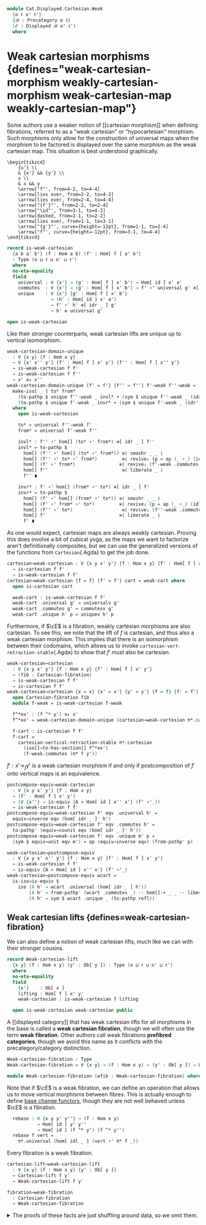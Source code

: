 <!--
```agda
open import Cat.Functor.Hom.Displayed
open import Cat.Instances.Functor
open import Cat.Instances.Product
open import Cat.Displayed.Fibre
open import Cat.Displayed.Base
open import Cat.Functor.Hom
open import Cat.Prelude

import Cat.Displayed.Cartesian.Indexing as Indexing
import Cat.Displayed.Fibre.Reasoning as FibR
import Cat.Displayed.Cartesian as Cart
import Cat.Displayed.Reasoning as DR
import Cat.Displayed.Morphism as DM
import Cat.Reasoning as CR
```
-->

```agda
module Cat.Displayed.Cartesian.Weak
  {o ℓ o' ℓ'}
  {ℬ : Precategory o ℓ}
  (ℰ : Displayed ℬ o' ℓ')
  where
```

<!--
```agda
open CR ℬ
open Displayed ℰ
open Cart ℰ
open DR ℰ
open DM ℰ
open Functor
open Functor
private module Fib = FibR ℰ
```
-->

# Weak cartesian morphisms {defines="weak-cartesian-morphism weakly-cartesian-morphism weak-cartesian-map weakly-cartesian-map"}

Some authors use a weaker notion of [[cartesian morphism]] when defining
fibrations, referred to as a "weak cartesian" or "hypocartesian"
morphism. Such morphisms only allow for the construction of universal
maps when the morphism to be factored is displayed over the same morphism
as the weak cartesian map. This situation is best understood graphically.

~~~{.quiver}
\begin{tikzcd}
	{u'} \\
	& {x'} && {y'} \\
	x \\
	& x && y
	\arrow["f"', from=4-2, to=4-4]
	\arrow[lies over, from=2-2, to=4-2]
	\arrow[lies over, from=2-4, to=4-4]
	\arrow["{f'}"', from=2-2, to=2-4]
	\arrow["\id"', from=3-1, to=4-2]
	\arrow[dashed, from=1-1, to=2-2]
	\arrow[lies over, from=1-1, to=3-1]
	\arrow["{g'}"', curve={height=-12pt}, from=1-1, to=2-4]
	\arrow["f"', curve={height=-12pt}, from=3-1, to=4-4]
\end{tikzcd}
~~~

```agda
record is-weak-cartesian
  {a b a' b'} (f : Hom a b) (f' : Hom[ f ] a' b')
  : Type (o ⊔ ℓ ⊔ o' ⊔ ℓ')
  where
  no-eta-equality
  field
    universal : ∀ {x'} → (g' : Hom[ f ] x' b') → Hom[ id ] x' a'
    commutes  : ∀ {x'} → (g' : Hom[ f ] x' b') → f' ∘' universal g' ≡[ idr _ ] g'
    unique    : ∀ {x'} {g' : Hom[ f ] x' b'}
                → (h' : Hom[ id ] x' a')
                → f' ∘' h' ≡[ idr _ ] g'
                → h' ≡ universal g'

open is-weak-cartesian
```

Like their stronger counterparts, weak cartesian lifts are unique
up to vertical isomorphism.

```agda
weak-cartesian-domain-unique
  : ∀ {x y} {f : Hom x y}
  → ∀ {x' x'' y'} {f' : Hom[ f ] x' y'} {f'' : Hom[ f ] x'' y'}
  → is-weak-cartesian f f'
  → is-weak-cartesian f f''
  → x' ≅↓ x''
weak-cartesian-domain-unique {f' = f'} {f'' = f''} f'-weak f''-weak =
  make-iso[ _ ] to* from*
    (to-pathp $ unique f''-weak _ invl* ∙ (sym $ unique f''-weak _ (idr' f'')))
    (to-pathp $ unique f'-weak _ invr* ∙ (sym $ unique f'-weak _ (idr' f')))
  where
    open is-weak-cartesian

    to* = universal f''-weak f'
    from* = universal f'-weak f''

    invl* : f'' ∘' hom[] (to* ∘' from*) ≡[ idr _ ] f''
    invl* = to-pathp $
      hom[] (f'' ∘' hom[] (to* ∘' from*)) ≡⟨ smashr _ _ ⟩
      hom[] (f'' ∘' to* ∘' from*)         ≡⟨ revive₁ {p = ap (_ ∘_) (idl _)} (pulll' (idr _) (f''-weak .commutes f')) ⟩
      hom[] (f' ∘' from*)                ≡⟨ revive₁ (f'-weak .commutes f'') ⟩
      hom[] f''                           ≡⟨ liberate _ ⟩
      f'' ∎

    invr* : f' ∘' hom[] (from* ∘' to*) ≡[ idr _ ] f'
    invr* = to-pathp $
      hom[] (f' ∘' hom[] (from* ∘' to*)) ≡⟨ smashr _ _ ⟩
      hom[] (f' ∘' from* ∘' to*)         ≡⟨ revive₁ {p = ap (_ ∘_) (idl _)} (pulll' (idr _) (f'-weak .commutes f'')) ⟩
      hom[] (f'' ∘' to*)                  ≡⟨ revive₁ (f''-weak .commutes f') ⟩
      hom[] f'                           ≡⟨ liberate _ ⟩
      f' ∎
```

As one would expect, cartesian maps are always weakly cartesian.
Proving this does involve a bit of cubical yoga, as the maps we want to
factorize aren't definitionally composites, but we can use the
generalized versions of the functions from `Cartesian`{.Agda} to get
the job done.

```agda
cartesian→weak-cartesian : ∀ {x y x' y'} {f : Hom x y} {f' : Hom[ f ] x' y'}
  → is-cartesian f f'
  → is-weak-cartesian f f'
cartesian→weak-cartesian {f = f} {f' = f'} cart = weak-cart where
  open is-cartesian cart

  weak-cart : is-weak-cartesian f f'
  weak-cart .universal g' = universalv g'
  weak-cart .commutes g' = commutesv g'
  weak-cart .unique h' p = uniquev h' p
```

Furthermore, if $\cE$ is a fibration, weakly cartesian morphisms are
also cartesian. To see this, we note that the lift of $f$ is cartesian,
and thus also a weak cartesian morphism. This implies that there is
an isomorphism between their codomains, which allows us to invoke
`cartesian-vert-retraction-stable`{.Agda} to show that $f'$ must also be
cartesian.

```agda
weak-cartesian→cartesian
  : ∀ {x y x' y'} {f : Hom x y} {f' : Hom[ f ] x' y'}
  → (fib : Cartesian-fibration)
  → is-weak-cartesian f f'
  → is-cartesian f f'
weak-cartesian→cartesian {x = x} {x' = x'} {y' = y'} {f = f} {f' = f'} fib f-weak = f-cart where
  open Cartesian-fibration fib
  module f-weak = is-weak-cartesian f-weak

  f^*≅x' : (f ^* y') ≅↓ x'
  f^*≅x' = weak-cartesian-domain-unique (cartesian→weak-cartesian π*.cartesian) f-weak

  f-cart : is-cartesian f f'
  f-cart =
    cartesian-vertical-retraction-stable π*.cartesian
      (iso[]→to-has-section[] f^*≅x')
      (f-weak.commutes (π* f y'))
```

$f' : x' \to_{f} y'$ is a weak cartesian morphism if and only if
postcomposition of $f'$ onto vertical maps is an equivalence.

```agda
postcompose-equiv→weak-cartesian
  : ∀ {x y x' y'} {f : Hom x y}
  → (f' : Hom[ f ] x' y')
  → (∀ {x''} → is-equiv {A = Hom[ id ] x'' x'} (f' ∘'_))
  → is-weak-cartesian f f'
postcompose-equiv→weak-cartesian f' eqv .universal h' =
  equiv→inverse eqv (hom[ idr _ ]⁻ h')
postcompose-equiv→weak-cartesian f' eqv .commutes h' =
  to-pathp⁻ (equiv→counit eqv (hom[ idr _ ]⁻ h'))
postcompose-equiv→weak-cartesian f' eqv .unique m' p =
  (sym $ equiv→unit eqv m') ∙ ap (equiv→inverse eqv) (from-pathp⁻ p)

weak-cartesian→postcompose-equiv
  : ∀ {x y x' x'' y'} {f : Hom x y} {f' : Hom[ f ] x' y'}
  → is-weak-cartesian f f'
  → is-equiv {A = Hom[ id ] x'' x'} (f' ∘'_)
weak-cartesian→postcompose-equiv wcart =
  is-iso→is-equiv $
    iso (λ h' → wcart .universal (hom[ idr _ ] h'))
        (λ h' → from-pathp⁻ (wcart .commutes _) ·· hom[]-∙ _ _ ·· liberate _)
        (λ h' → sym $ wcart .unique _ (to-pathp refl))
```

## Weak cartesian lifts {defines=weak-cartesian-fibration}

We can also define a notion of weak cartesian lifts, much like we can
with their stronger cousins.

```agda
record Weak-cartesian-lift
  {x y} (f : Hom x y) (y' : Ob[ y ]) : Type (o ⊔ ℓ ⊔ o' ⊔ ℓ')
  where
  no-eta-equality
  field
    {x'}    : Ob[ x ]
    lifting : Hom[ f ] x' y'
    weak-cartesian : is-weak-cartesian f lifting

  open is-weak-cartesian weak-cartesian public
```

A [[displayed category]] that has weak cartesian lifts for all morphisms
in the base is called a **weak cartesian fibration**, though we will
often use the term **weak fibration**. Other authors call weak
fibrations **prefibred categories**, though we avoid this name as it
conflicts with the precategory/category distinction.

```agda
Weak-cartesian-fibration : Type _
Weak-cartesian-fibration = ∀ {x y} → (f : Hom x y) → (y' : Ob[ y ]) → Weak-cartesian-lift f y'

module Weak-cartesian-fibration (wfib : Weak-cartesian-fibration) where
```

<!--
```agda
  module _ {x y} (f : Hom x y) (y' : Ob[ y ]) where
    open Weak-cartesian-lift (wfib f y')
      using ()
      renaming (x' to _^*_; lifting to π*)
      public

  module π* {x y} {f : Hom x y} {y' : Ob[ y ]} where
    open Weak-cartesian-lift (wfib f y')
      hiding (x'; lifting)
      public
```
-->

Note that if $\cE$ is a weak fibration, we can define an operation that
allows us to move vertical morphisms between fibres. This is actually
enough to define [base change functors], though they are not well behaved
unless $\cE$ is a fibration.

[base change functors]: Cat.Displayed.Cartesian.Indexing.html

```agda
  rebase : ∀ {x y y' y''} → (f : Hom x y)
           → Hom[ id ] y' y''
           → Hom[ id ] (f ^* y') (f ^* y'')
  rebase f vert =
    π*.universal (hom[ idl _ ] (vert ∘' π* f _))
```

Every fibration is a weak fibration.

```agda
cartesian-lift→weak-cartesian-lift
  : ∀ {x y} {f : Hom x y} {y' : Ob[ y ]}
  → Cartesian-lift f y'
  → Weak-cartesian-lift f y'

fibration→weak-fibration
  : Cartesian-fibration
  → Weak-cartesian-fibration
```

<details>
<summary>The proofs of these facts are just shuffling around data, so we
omit them.
</summary>
```agda
cartesian-lift→weak-cartesian-lift cart .Weak-cartesian-lift.x' =
  Cartesian-lift.x' cart
cartesian-lift→weak-cartesian-lift cart .Weak-cartesian-lift.lifting =
  Cartesian-lift.lifting cart
cartesian-lift→weak-cartesian-lift cart .Weak-cartesian-lift.weak-cartesian =
  cartesian→weak-cartesian (Cartesian-lift.cartesian cart)

fibration→weak-fibration fib x y' =
  cartesian-lift→weak-cartesian-lift (fib x y')
```
</details>


Notably, weak fibrations are fibrations when weak cartesian morphisms
are closed under composition.

```agda
module _ where
  open is-cartesian

  weak-fibration→fibration
    : Weak-cartesian-fibration
    → (∀ {x y z x' y' z'} {f : Hom y z} {g : Hom x y}
       → {f' : Hom[ f ] y' z'} {g' : Hom[ g ] x' y'}
       → is-weak-cartesian f f' → is-weak-cartesian g g'
       → is-weak-cartesian (f ∘ g) (f' ∘' g'))
    → Cartesian-fibration
  weak-fibration→fibration weak-fib weak-∘ {x = x} f y' = f-lift where
    open Weak-cartesian-fibration weak-fib
```

To show that $f$ has a cartesian lift, we begin by taking the weak
cartesian lift $f^{*}$ of $f$.

~~~{.quiver}
\begin{tikzcd}
	\textcolor{rgb,255:red,214;green,92;blue,92}{x^{*}} && {y'} \\
	\\
	x && y
	\arrow["f", from=3-1, to=3-3]
	\arrow[lies over, color={rgb,255:red,214;green,92;blue,92}, from=1-1, to=3-1]
	\arrow[lies over, from=1-3, to=3-3]
	\arrow["{f^{*}}", color={rgb,255:red,214;green,92;blue,92}, from=1-1, to=1-3]
\end{tikzcd}
~~~

We must now show that the weak cartesian morphism $f^{*}$ is actually
cartesian. To do this, we must construct the following unique universal
map:

~~~{.quiver}
\begin{tikzcd}
	{u'} \\
	&& {x^{*}} && {y'} \\
	u \\
	&& x && y
	\arrow["f", from=4-3, to=4-5]
	\arrow[lies over, from=2-3, to=4-3]
	\arrow[lies over, from=2-5, to=4-5]
	\arrow["{f^{*}}", from=2-3, to=2-5]
	\arrow[color={rgb,255:red,214;green,92;blue,92}, dashed, from=1-1, to=2-3]
	\arrow["m", from=3-1, to=4-3]
	\arrow["{h'}", curve={height=-18pt}, from=1-1, to=2-5]
	\arrow[lies over, from=1-1, to=3-1]
\end{tikzcd}
~~~

To do this, we shall first take the weak cartesian lift $m^{*}$ of
$m$. Both $f^{*}$ and $m^{*}$ are weak cartesian, which means that
their composite is also weak cartesian by our hypothesis. We can
then factor $h'$ through $f^{*} \cdot m^{*}$ to obtain a vertical
morphism $u' \to u^{*}$, which we can then compose with $m^{*}$
to obtain the requisite map.

```agda
    f*∘m*-weak-cartesian
      : ∀ {u u'} (m : Hom u x) (h' : Hom[ f ∘ m ] u' y')
      → is-weak-cartesian (f ∘ m) (π* f y' ∘' π* m (f ^* y'))
    f*∘m*-weak-cartesian m h' = weak-∘ π*.weak-cartesian π*.weak-cartesian

    module f*∘m* {u u'} (m : Hom u x) (h' : Hom[ f ∘ m ] u' y') =
      is-weak-cartesian (f*∘m*-weak-cartesian m h')

    f*-cartesian : is-cartesian f (π* f y')
    f*-cartesian .universal {u = u} {u' = u'} m h' =
      hom[ idr m ] (π* m (f ^* y') ∘'  f*∘m*.universal m h' h')
```

<details>
<summary> Showing that this commutes is mostly an exercise in cubical
yoga; the only real mathematical content is that the factorisation of
$h'$ via $f^{*} \cdot m^{*}$ commutes.
</summary>
```agda
    f*-cartesian .commutes {u = u} {u' = u'} m h' = path
      where
        abstract
          path : π* f y' ∘' hom[ idr m ] (π* m (f ^* y') ∘' f*∘m*.universal m h' h') ≡ h'
          path =
            π* f y' ∘' hom[] (π* m (f ^* y') ∘' f*∘m*.universal m h' h')   ≡⟨ whisker-r _ ⟩
            hom[] (π* f y' ∘' π* m (f ^* y') ∘' f*∘m*.universal m h' h')   ≡⟨ assoc[] {q = idr _} ⟩
            hom[] ((π* f y' ∘' π* m (f ^* y')) ∘' f*∘m*.universal m h' h') ≡⟨ hom[]⟩⟨ from-pathp⁻ (f*∘m*.commutes m h' h') ⟩
            hom[] (hom[] h')                                               ≡⟨ hom[]-∙ _ _ ∙ liberate _ ⟩
            h'                                                             ∎
```
</details>

<details>
<summary>Uniqueness follows similarly as some cubical yoga, followed by
the fact that both $m^{*}$ and $f^{*} \cdot m^{*}$ are weak cartesian
maps.
</summary>
```agda
    f*-cartesian .unique {u = u} {u' = u'} {m = m} {h' = h'} m' p = path
      where

        abstract
          universal-path : (π* f y' ∘' π* m (f ^* y')) ∘' π*.universal m' ≡[ idr (f ∘ m) ] h'
          universal-path = to-pathp $
            hom[] ((π* f y' ∘' π* m (f ^* y')) ∘' π*.universal m') ≡˘⟨ assoc[] {p = ap (f ∘_) (idr m)} ⟩
            hom[] (π* f y' ∘' (π* m (f ^* y') ∘' π*.universal m')) ≡⟨ hom[]⟩⟨ ap (π* f y' ∘'_) (from-pathp⁻ (π*.commutes m')) ⟩
            hom[] (π* f y' ∘' hom[] m')                ≡⟨ smashr _ _ ∙ liberate _ ⟩
            π* f y' ∘' m'                              ≡⟨ p ⟩
            h' ∎

          path : m' ≡ hom[ idr m ] (π* m (f ^* y') ∘' f*∘m*.universal m h' h')
          path =
            m'                               ≡˘⟨ from-pathp (π*.commutes m') ⟩
            hom[] (π* m (f ^* y') ∘' π*.universal m')    ≡⟨ reindex _ (idr m) ⟩
            hom[] (π* m (f ^* y') ∘' π*.universal m')    ≡⟨ hom[]⟩⟨ ap (π* m (f ^* y') ∘'_) (f*∘m*.unique m h' _ universal-path) ⟩
            hom[] (π* m (f ^* y') ∘' f*∘m*.universal m h' h') ∎
```
</details>

Putting this all together, we can finally deduce that $f^{*}$ is
a cartesian lift of $f$.

```agda
    f-lift : Cartesian-lift f y'
    f-lift .Cartesian-lift.x' = f ^* y'
    f-lift .Cartesian-lift.lifting = π* f y'
    f-lift .Cartesian-lift.cartesian = f*-cartesian
```

## Factorisations in weak fibrations

If $\cE$ is a weak fibration, then every morphism factorizes into
a vertical morphism followed by a weak cartesian morphism.

```agda
record weak-cartesian-factorisation
  {x y x' y'} {f : Hom x y}
  (f' : Hom[ f ] x' y')
  : Type (o ⊔ ℓ ⊔ o' ⊔ ℓ')
  where
  no-eta-equality
  field
    {x''} : Ob[ x ]
    vertical : Hom[ id ] x' x''
    weak-cart : Hom[ f ] x'' y'
    has-weak-cartesian : is-weak-cartesian f weak-cart
    factors : f' ≡[ sym (idr _) ] weak-cart ∘' vertical

weak-fibration→weak-cartesian-factors
  : ∀ {x y x' y'} {f : Hom x y}
  → Weak-cartesian-fibration
  → (f' : Hom[ f ] x' y')
  → weak-cartesian-factorisation f'
```

Because $\cE$ is a weak fibration, every morphism in $\cB$ has a weak
cartesian lift. This allows us to take the lift of $f$, which will
form the weak cartesian component of the factorisation. The vertical
component can be obtained by taking the universal factorisation of
$f'$ by the lift of $f$.

```agda
weak-fibration→weak-cartesian-factors {y' = y'} {f = f} wfib f' = weak-factor where
  open Weak-cartesian-fibration wfib
  open weak-cartesian-factorisation

  weak-factor : weak-cartesian-factorisation f'
  weak-factor .x'' = f ^* y'
  weak-factor .vertical = π*.universal f'
  weak-factor .weak-cart = π* f y'
  weak-factor .has-weak-cartesian = π*.weak-cartesian
  weak-factor .factors = symP $ π*.commutes f'
```

## Weak fibrations and equivalence of Hom sets

If $\cE$ is a weak fibration, then the hom sets $x' \to_f y'$ and
$x' \to_{\id} f^{*}(y')$ are equivalent, where $f^{*}(y')$ is the domain
of the lift of $f$ along $y'$. To go from $f' : x' \to_u y'$ to
$x' \to_{\id} f^{*}(y')$, we use the vertical component of the
factorisation of $f'$; this forms an equivalence, as this factorisation
is unique.

```agda
module _ (wfib : Weak-cartesian-fibration) where
  open Weak-cartesian-fibration wfib

  weak-fibration→universal-is-equiv
    : ∀ {x y x' y'}
    → (f : Hom x y)
    → is-equiv (π*.universal {f = f} {y' = y'} {x'})
  weak-fibration→universal-is-equiv {y' = y'} f = is-iso→is-equiv $
    iso (λ f' → hom[ idr f ] (π* f y' ∘' f') )
        (λ f' → sym $ π*.unique f' (to-pathp refl))
        (λ f' → cancel _ _ (π*.commutes f'))

  weak-fibration→vertical-equiv
    : ∀ {x y x' y'}
    → (f : Hom x y)
    → Hom[ f ] x' y' ≃ Hom[ id ] x' (f ^* y')
  weak-fibration→vertical-equiv {y' = y'} f =
    π*.universal ,
    weak-fibration→universal-is-equiv f
```

Furthermore, this equivalence can be extended into a natural isomorphism
between $\cE_{u}(-,y')$ and $\cE_{x}(-,u^{*}(y'))$.

```agda
  weak-fibration→hom-iso-into
    : ∀ {x y y'} (u : Hom x y)
    → Hom-over-into ℰ u y' ≅ⁿ Hom-into (Fibre ℰ x) (u ^* y')
  weak-fibration→hom-iso-into {x} {y} {y'} u = to-natural-iso mi where
    open make-natural-iso


    mi : make-natural-iso (Hom-over-into ℰ u y') (Hom-into (Fibre ℰ x) (u ^* y'))
    mi .eta x u' = π*.universal u'
    mi .inv x v' = hom[ idr u ] (π* u y' ∘' v')
    mi .eta∘inv x = funext λ v' →
      sym $ π*.unique _ (to-pathp refl)
    mi .inv∘eta x = funext λ u' →
      from-pathp (π*.commutes _)
    mi .natural x y v' = funext λ u' →
      π*.unique _ $ to-pathp $
        smashr _ _
        ∙ weave _ (ap (u ∘_) (idl id)) _ (pulll' _ (π*.commutes _))
```

An *extremely* useful fact is that the converse is true: if there is some
lifting of objects $\cE_{y} \to \cE_{x}$ for every morphism $f : x \to y$
in $\cB$, along with a natural equivalence of homs as above, then
$\cE$ is a weak fibration.

This result is the primary reason to care about weak fibrations, as we
already have a toolkit for constructing natural equivalences of hom
sets! Most notably, this allows us to use the theory of [[adjuncts]] to
construct weak fibrations.

```agda
module _ (_*₀_ : ∀ {x y} → Hom x y → Ob[ y ] → Ob[ x ]) where
  open Weak-cartesian-lift
  open is-weak-cartesian

  private
    vertical-equiv-iso-natural
      : (∀ {x y x' y'} {f : Hom x y} → Hom[ f ] x' y' → Hom[ id ] x' (f *₀ y'))
      → Type _
    vertical-equiv-iso-natural to =
      ∀ {x y x' x'' y'} {f : Hom x y}
      → (f' : Hom[ f ] x'' y') (g' : Hom[ id ] x' x'')
      → to (hom[ idr _ ] (f' ∘' g')) ≡[ sym (idl id) ] to f' ∘' g'

  vertical-equiv→weak-fibration
    : (to* : ∀ {x y x' y'} {f : Hom x y} → Hom[ f ] x' y' → Hom[ id ] x' (f *₀ y'))
    → (∀ {x y x' y'} {f : Hom x y} → is-equiv (to* {x} {y} {x'} {y'} {f}))
    → vertical-equiv-iso-natural to*
    → Weak-cartesian-fibration
  vertical-equiv→weak-fibration to* to-eqv natural f y' = f-lift where
```

To start, we note that the inverse portion of the equivalence is also
natural.

```agda
    from* : ∀ {x y x' y'} {f : Hom x y} → Hom[ id ] x' (f *₀ y') → Hom[ f ] x' y'
    from* = equiv→inverse to-eqv

    from*-natural
      : ∀ {x y} {f : Hom x y} {x' x'' : Ob[ x ]} {y' : Ob[ y ]}
      → (f' : Hom[ id ] x'' (f *₀ y')) (g' : Hom[ id ] x' x'')
      → from* (hom[ idl id ] (f' ∘' g')) ≡[ sym (idr f) ] from* f' ∘' g'
    from*-natural {f = f} f' g' =
      to-pathp⁻ $ ap fst $ is-contr→is-prop (to-eqv .is-eqv (hom[ idl id ] (f' ∘' g')))
        (from* (hom[ idl id ] (f' ∘' g')) , equiv→counit to-eqv _)
        (hom[ idr f ] (from* f' ∘' g') , from-pathp⁻ (natural (from* f') g') ∙
                                        (hom[]⟩⟨ ap (_∘' g') (equiv→counit to-eqv _)))
```

We then proceed to construct a weak lift of $f$. We can use our object
lifting function to construct the domain of the lift, apply the inverse
direction of the equivalence to $\id' : f^{*}(y') \to f^{*}(y')$ to
obtain the required lifting $x' \to_{f} f^{*}(y')$.

```agda
    f-lift : Weak-cartesian-lift f y'
    f-lift .x' = f *₀ y'
    f-lift .lifting = from* id'
```

Now, we must show that the constructed lifting is weakly cartesian. We
can use the forward direction of the equivalence to construct the
universal map; the remaining properties follow from the fact that
the equivalence is natural.

```agda
    f-lift .weak-cartesian .universal g' = to* g'
    f-lift .weak-cartesian .commutes g' = to-pathp $
      hom[] (from* id' ∘' to* g')   ≡˘⟨ from-pathp⁻ (from*-natural id' (to* g')) ⟩
      from* (hom[] (id' ∘' to* g')) ≡⟨ ap from* idl[] ⟩
      from* (to* g')                ≡⟨ equiv→unit to-eqv g' ⟩
      g'                            ∎
    f-lift .weak-cartesian .unique {g' = g'} h' p =
      h'                            ≡˘⟨ idl[] {p = idl id} ⟩
      hom[] (id' ∘' h')             ≡˘⟨ hom[]⟩⟨ ap (_∘' h') (equiv→counit to-eqv id') ⟩
      hom[] (to* (from* id') ∘' h') ≡˘⟨ from-pathp⁻ (natural (from* id') h') ⟩
      to* (hom[] (from* id' ∘' h')) ≡⟨ ap to* (from-pathp p) ⟩
      to* g'                        ∎
```

<!--
```agda
module _ (U : ∀ {x y} → Hom x y → Functor (Fibre ℰ y) (Fibre ℰ x)) where
  open Functor
  open _=>_

  hom-iso→weak-fibration
    : (∀ {x y y'} (u : Hom x y)
       → Hom-over-into ℰ u y' ≅ⁿ Hom-into (Fibre ℰ x) (U u .F₀ y'))
    → Weak-cartesian-fibration
  hom-iso→weak-fibration hom-iso =
    vertical-equiv→weak-fibration
      (λ u → U u .F₀)
      (λ u' → Isoⁿ.to (hom-iso _) .η _ u')
      (natural-iso-to-is-equiv (hom-iso _) _)
      λ f' g' → to-pathp⁻ $
        happly (Isoⁿ.to (hom-iso _) .is-natural _ _ g') f'
```
-->


Note that this result does *not* extend to fibrations; the equivalence
of homs can only get us weak cartesian lifts. To make the final step
to a fibration, we need to use other means.

However, we do obtain a natural isomorphism between $\cE_{u}(x',-)$ and
$cE_{y}(x',u^{*}(-))$.

```agda
module _ (fib : Cartesian-fibration) where
  open Cartesian-fibration fib
  open Indexing ℰ fib

  fibration→hom-iso-from
    : ∀ {x y x'} (u : Hom x y)
    → Hom-over-from ℰ u x' ≅ⁿ Hom-from (Fibre ℰ x) x' F∘ base-change u
  fibration→hom-iso-from {x} {y} {x'} u = to-natural-iso mi where
    open make-natural-iso

    mi : make-natural-iso
          (Hom-over-from ℰ u x')
          (Hom-from (Fibre ℰ x) x' F∘ base-change u)
    mi .eta x u' = π*.universalv u'
    mi .inv x v' = hom[ idr u ] (π* u x ∘' v')
    mi .eta∘inv x = funext λ v' →
      sym $ π*.uniquev _ (to-pathp refl)
    mi .inv∘eta x = funext λ u' →
      from-pathp (π*.commutesv _)
    mi .natural _ _ v' = funext λ u' →
      π*.uniquep _ _ _ _ $
        Fib.pulllf (π*.commutesp id-comm _)
        ∙[] pullr[] _ (π*.commutesv _)
        ∙[] to-pathp refl
```

<!--
```agda
  fibration→universal-is-equiv
    : ∀ {x y x' y'}
    → (f : Hom x y)
    → is-equiv (π*.universalv {f = f} {y'} {x'})
  fibration→universal-is-equiv f =
    weak-fibration→universal-is-equiv (fibration→weak-fibration fib) f

  fibration→vertical-equiv
    : ∀ {x y x' y'}
    → (f : Hom x y)
    → Hom[ f ] x' y' ≃ Hom[ id ] x' (f ^* y')
  fibration→vertical-equiv f =
    weak-fibration→vertical-equiv (fibration→weak-fibration fib) f

  fibration→hom-iso-into
    : ∀ {x y y'} (u : Hom x y)
    → Hom-over-into ℰ u y' ≅ⁿ Hom-into (Fibre ℰ x) (u ^* y')
  fibration→hom-iso-into u =
    weak-fibration→hom-iso-into (fibration→weak-fibration fib) u
```
-->

If we combine this with `weak-fibration→hom-iso-into`{.Agda}, we obtain
a natural iso between $\cE_{u}(-,-)$ and $\cE_{\id}(-,u^{*}(-))$.

```agda
  fibration→hom-iso
    : ∀ {x y} (u : Hom x y)
    → Hom-over ℰ u ≅ⁿ Hom[-,-] (Fibre ℰ x) F∘ (Id F× base-change u)
  fibration→hom-iso {x = x} u = to-natural-iso mi where
    open make-natural-iso
    open _=>_

    module into-iso {y'} = Isoⁿ (fibration→hom-iso-into {y' = y'} u)
    module from-iso {x'} = Isoⁿ (fibration→hom-iso-from {x' = x'} u)

    mi : make-natural-iso (Hom-over ℰ u) (Hom[-,-] (Fibre ℰ x) F∘ (Id F× base-change u))
    mi .eta x u' = π*.universalv u'
    mi .inv x v' = hom[ idr u ] (π* u _ ∘' v')
    mi .eta∘inv x = funext λ v' →
      sym $ π*.uniquev _ (to-pathp refl)
    mi .inv∘eta x = funext λ u' →
      from-pathp (π*.commutesv _)
    mi .natural _ _ (v₁' , v₂') = funext λ u' →
      sym (apr' (happly (into-iso.to .is-natural _ _ v₁') u'))
      ·· sym (happly (from-iso.to .is-natural _ _ v₂') (hom[ idr _ ] (u' ∘' v₁')))
      ·· ap (into-iso.to .η _) (smashr _ _ ∙ reindex _ _ )
```
